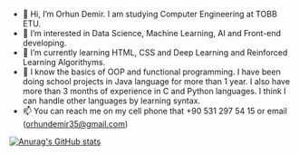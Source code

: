 - 👋 Hi, I’m Orhun Demir. I am studying Computer Engineering at TOBB ETU.
- 👀 I’m interested in Data Science, Machine Learning, AI and Front-end developing.
- 🌱 I’m currently learning HTML, CSS and Deep Learning and Reinforced Learning Algorithyms.
- 💼 I know the basics of OOP and functional programming. I have been doing school projects in Java language for more than 1 year. I also have more than 3 months of experience in C and Python languages. I think I can handle other languages by learning syntax. 
- 📫 You can reach me on my cell phone that +90 531 297 54 15 or email (orhundemir35@gmail.com)

[![Anurag's GitHub stats](https://github-readme-stats.vercel.app/api?username=orhundemir)](https://github.com/anuraghazra/github-readme-stats)
